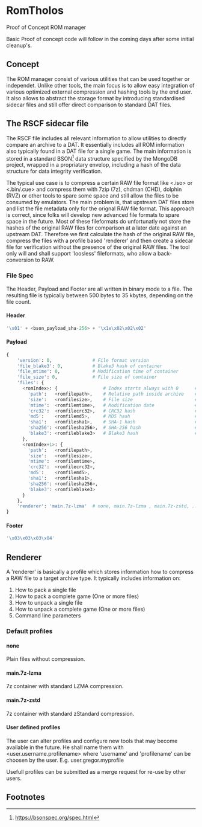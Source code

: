 # RomTholos
Proof of Concept ROM manager

Basic Proof of concept code will follow in the coming days after some initial cleanup's.

## Concept
The ROM manager consist of various utilities that can be used together or independet. Unlike other tools, the main focus is to allow easy integration of various optimized external compression and hashing tools by the end user. It also allows to abstract the storage format by introducing standardised sidecar files and still offer direct comparison to standard DAT files.

## The RSCF sidecar file
The RSCF file includes all relevant information to allow utilities to directly compare an archive to a DAT. It essentially includes all ROM information also typically found in a DAT file for a single game. The main information is stored in a standard BSON[^bsonspec] data structure specified by the MongoDB project, wrapped in a propriatary envelop, including a hash of the data structure for data integrity verification.

The typical use case is to compress a certain RAW file format like <.iso> or <.bin/.cue> and compress them with 7zip (7z), chdman (CHD), dolphin (RVZ) or other tools to spare some space and still allow the files to be consumed by emulators. The main problem is, that upstream DAT files store and list the file metadata only for the orignal RAW file format. This approach is correct, since folks will develop new advanced file formats to spare space in the future. Most of these fileformats do unfortunatly not store the hashes of the original RAW files for comparison at a later date against an upstream DAT. Therefore we first calculate the hash of the original RAW file, compress the files with a profile based 'renderer' and then create a sidecar file for verification without the presence of the original RAW files. The tool only will and shall support 'loosless' fileformats, who allow a back-conversion to RAW.

### File Spec
The Header, Payload and Footer are all written in binary mode to a file. The resulting file is typically between 500 bytes to 35 kbytes, depending on the file count.

#### Header
```python
'\x01' + <bson_payload_sha-256> + '\x1e\x02\x02\x02'
```
#### Payload
```python
{
    'version': 0,               # File format version
    'file_blake3': 0,           # Blake3 hash of container
    'file_mtime': 0,            # Modification time of container
    'file_size': 0,             # File size of container
    'files': {
      <romIndex>: {                 # Index starts always with 0      # Used by:
        'path':   <romfilepath>,    # Relative path inside archive    # DAT, archive.org, SMDB
        'size':   <romfilesize>,    # File size                       # DAT, archive.org
        'mtime':  <romfilemtime>,   # Modification date               # archive.org, DOS games
        'crc32':  <romfilecrc32>,   # CRC32 hash                      # DAT, archive.org 
        'md5':    <romfilemd5>,     # MD5 hash                        # DAT, archive.org
        'sha1':   <romfilesha1>,    # SHA-1 hash                      # DAT, archive.org
        'sha256': <romfilesha256>,  # SHA-256 hash                    # SMDB compatibility
        'blake3': <romfileblake3>   # Blake3 hash                     # For speed and future use
      },
      <romIndex+1>: {
        'path':   <romfilepath>, 
        'size':   <romfilesize>,    
        'mtime':  <romfilemtime>,
        'crc32':  <romfilecrc32>,
        'md5':    <romfilemd5>,
        'sha1':   <romfilesha1>,
        'sha256': <romfilesha256>,
        'blake3': <romfileblake3>
      }
    },
    'renderer': 'main.7z-lzma'  # none, main.7z-lzma , main.7z-zstd, ...
}
```
#### Footer
```python
'\x03\x03\x03\x04'
```

## Renderer
A 'renderer' is basically a profile which stores information how to compress a RAW file to a target archive type. It typically includes information on:
  1. How to pack a single file
  2. How to pack a complete game (One or more files)
  3. How to unpack a single file
  4. How to unpack a complete game (One or more files)
  5. Command line parameters

### Default profiles
#### none
Plain files without compression.

#### main.7z-lzma
7z container with standard LZMA compression.

#### main.7z-zstd
7z container with standard zStandard compression.

#### User defined profiles
The user can alter profiles and configure new tools that may become available in the future. He shall name them with <user.username.profilename> where 'username' and 'profilename' can be choosen by the user. E.g. user.gregor.myprofile

Usefull profiles can be submitted as a merge request for re-use by other users.

## Footnotes
[^bsonspec]: https://bsonspec.org/spec.html


